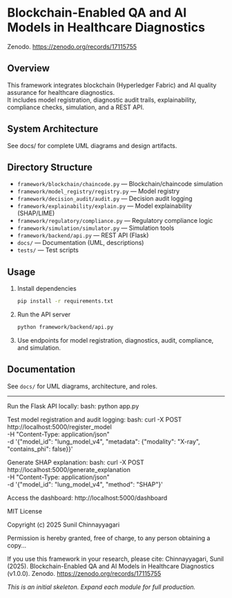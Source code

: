 # Blockchain-Enabled QA and AI Models in Healthcare Diagnostics

Zenodo. https://zenodo.org/records/17115755

## Overview

This framework integrates blockchain (Hyperledger Fabric) and AI quality assurance for healthcare diagnostics.  
It includes model registration, diagnostic audit trails, explainability, compliance checks, simulation, and a REST API.

## System Architecture

See docs/ for complete UML diagrams and design artifacts.


## Directory Structure

- `framework/blockchain/chaincode.py` — Blockchain/chaincode simulation
- `framework/model_registry/registry.py` — Model registry
- `framework/decision_audit/audit.py` — Decision audit logging
- `framework/explainability/explain.py` — Model explainability (SHAP/LIME)
- `framework/regulatory/compliance.py` — Regulatory compliance logic
- `framework/simulation/simulator.py` — Simulation tools
- `framework/backend/api.py` — REST API (Flask)
- `docs/` — Documentation (UML, descriptions)
- `tests/` — Test scripts

## Usage

1. Install dependencies  
   ```bash
   pip install -r requirements.txt
   ```

2. Run the API server  
   ```bash
   python framework/backend/api.py
   ```

3. Use endpoints for model registration, diagnostics, audit, compliance, and simulation.

## Documentation

See `docs/` for UML diagrams, architecture, and roles.

---

Run the Flask API locally:
bash: python app.py

Test model registration and audit logging:
bash: curl -X POST http://localhost:5000/register_model \
  -H "Content-Type: application/json" \
  -d '{"model_id": "lung_model_v4", "metadata": {"modality": "X-ray", "contains_phi": false}}'

Generate SHAP explanation:
bash: curl -X POST http://localhost:5000/generate_explanation \
  -H "Content-Type: application/json" \
  -d '{"model_id": "lung_model_v4", "method": "SHAP"}'

Access the dashboard: http://localhost:5000/dashboard

MIT License

Copyright (c) 2025 Sunil Chinnayyagari

Permission is hereby granted, free of charge, to any person obtaining a copy...

If you use this framework in your research, please cite:
Chinnayyagari, Sunil (2025). Blockchain-Enabled QA and AI Models in Healthcare Diagnostics (v1.0.0). 
Zenodo. https://zenodo.org/records/17115755

*This is an initial skeleton. Expand each module for full production.*
